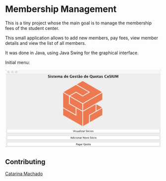 # Membership Management
This is a tiny project whose the main goal is to manage the membership fees of the student center.

This small application allows to add new members, pay fees, view member details and view the list of all members.

It was done in Java, using Java Swing for the graphical interface.

Initial menu:

<div align="center">
  <img src="https://github.com/catarinamachado/membership-management/blob/master/tex/imgs/initialMenu.png">
</div>


## Contributing

[Catarina Machado](https://github.com/catarinamachado)
